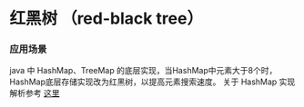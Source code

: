 # 红黑树 （red-black tree）


### 应用场景

java 中 HashMap、TreeMap 的底层实现，当HashMap中元素大于8个时，HashMap底层存储实现改为红黑树，以提高元素搜索速度。
关于 HashMap 实现解析参考 [这里](../../3%20HashTable/HashMap%20in%20Java.md)






